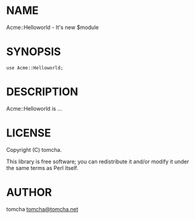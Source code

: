# NAME

Acme::Helloworld - It's new $module

# SYNOPSIS

    use Acme::Helloworld;

# DESCRIPTION

Acme::Helloworld is ...

# LICENSE

Copyright (C) tomcha.

This library is free software; you can redistribute it and/or modify
it under the same terms as Perl itself.

# AUTHOR

tomcha <tomcha@tomcha.net>

